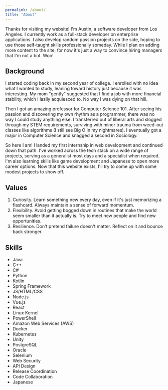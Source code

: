 ```yaml
---
permalink: /about/
title: "About"
---
```


Thanks for visiting my website! I'm Austin, a software developer from Los Angeles. I currently work as a full-stack developer on enterprise applications. I also develop random passion projects on the side, hoping to use those self-taught skills professionally someday. While I plan on adding more content to the site, for now it's just a way to convince hiring managers that I'm not a bot. Woo!

## Background
 I started coding back in my second year of college. I enrolled with no idea what I wanted to study, leaning toward history just because it was interesting. My mom "gently" suggested that I find a job with more financial stability, which I lazily acquiesced to. No way I was dying on that hill.
 
Then I got an amazing professor for Computer Science 101. After seeing his passion and discovering my own rhythm as a programmer, there was no way I could study anything else. I transferred out of liberal arts and slogged through my STEM requirements, surviving with minor trauma from weed-out classes like algorithms (I still see Big O in my nightmares). I eventually got a major in Computer Science and snagged a second in Sociology.

So here I am! I landed my first internship in web development and continued down that path. I've worked across the tech stack on a wide range of projects, serving as a generalist most days and a specialist when required. I'm also learning skills like game development and Japanese to open more career options. Now that this website exists, I'll try to come up with some modest projects to show off.

## Values
1. Curiosity. Learn something new every day, even if it's just memorizing a flashcard. Always maintain a sense of forward momentum.
2. Flexibility. Avoid getting bogged down in routines that make the world seem smaller than it actually is. Try to meet new people and find new opportunities.
3. Resilience. Don't pretend failure doesn't matter. Reflect on it and bounce back stronger. 


## Skills
- Java
- C++
- C#
- Python
- Kotlin
- Spring Framework
- JS/HTML/CSS
- Node.js
- Vue.js
- React
- Linux Kernel
- PowerShell
- Amazon Web Services (AWS)
- Docker
- Kubernetes
- Unity
- PostgreSQL
- Oracle
- Selenium
- Web Security
- API Design
- Release Coordination
- Code Collaboration
- Japanese